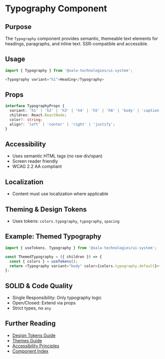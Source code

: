 # Typography Component

## Purpose
The `Typography` component provides semantic, themeable text elements for headings, paragraphs, and inline text. SSR-compatible and accessible.

## Usage
```typescript
import { Typography } from '@xala-technologies/ui-system';

<Typography variant="h1">Heading</Typography>
```

## Props
```typescript
interface TypographyProps {
  variant: 'h1' | 'h2' | 'h3' | 'h4' | 'h5' | 'h6' | 'body' | 'caption' | 'overline';
  children: React.ReactNode;
  color?: string;
  align?: 'left' | 'center' | 'right' | 'justify';
}
```

## Accessibility
- Uses semantic HTML tags (no raw div/span)
- Screen reader friendly
- WCAG 2.2 AA compliant

## Localization
- Content must use localization where applicable

## Theming & Design Tokens
- Uses tokens: `colors.typography`, `typography`, `spacing`

## Example: Themed Typography
```typescript
import { useTokens, Typography } from '@xala-technologies/ui-system';

const ThemedTypography = ({ children }) => {
  const { colors } = useTokens();
  return <Typography variant="body" color={colors.typography.default}>{children}</Typography>;
};
```

## SOLID & Code Quality
- Single Responsibility: Only typography logic
- Open/Closed: Extend via props
- Strict types, no `any`

## Further Reading
- [Design Tokens Guide](../design-tokens.md)
- [Themes Guide](../themes.md)
- [Accessibility Principles](../architecture.md)
- [Component Index](./README.md)
